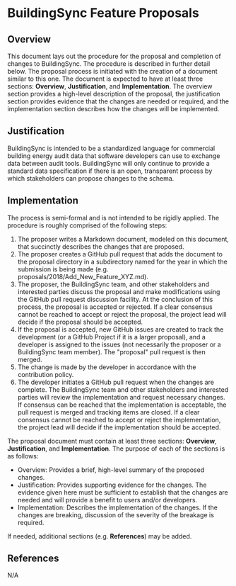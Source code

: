 # BuildingSync Feature Proposals #

## Overview ##
This document lays out the procedure for the proposal and completion of changes to BuildingSync. The procedure is described in further detail below. The proposal process is initiated with the creation of a document similar to this one. The document is expected to have at least three sections: **Overview**, **Justification**, and **Implementation**. The overview section provides a high-level description of the proposal, the justification section provides evidence that the changes are needed or required, and the implementation section describes how the changes will be implemented. 

## Justification ##
BuildingSync is intended to be a standardized language for commercial building energy audit data that software developers can use to exchange data between audit tools. BuildingSync will only continue to provide a standard data specification if there is an open, transparent process by which stakeholders can propose changes to the schema.

## Implementation ##
The process is semi-formal and is not intended to be rigidly applied. The procedure is roughly comprised of the following steps:

  1. The proposer writes a Markdown document, modeled on this document, that succinctly describes the changes that are proposed.
  2. The proposer creates a GitHub pull request that adds the document to the proposal directory in a subdirectory named for the year in which the submission is being made (e.g. proposals/2018/Add_New_Feature_XYZ.md).
  3. The proposer, the BuildingSync team, and other stakeholders and interested parties discuss the proposal and make modifications using the GitHub pull request discussion facility. At the conclusion of this process, the proposal is accepted or rejected. If a clear consensus cannot be reached to accept or reject the proposal, the project lead will decide if the proposal should be accepted.
  4. If the proposal is accepted, new GitHub issues are created to track the development (or a GitHub Project if it is a larger proposal), and a developer is assigned to the issues (not necessarily the proposer or a BuildingSync team member). The "proposal" pull request is then merged.
  5. The change is made by the developer in accordance with the contribution policy.
  6. The developer initiates a GitHub pull request when the changes are complete. The BuildingSync team and other stakeholders and interested parties will review the implementation and request necessary changes. If consensus can be reached that the implementation is acceptable, the pull request is merged and tracking items are closed. If a clear consensus cannot be reached to accept or reject the implementation, the project lead will decide if the implementation should be accepted.

The proposal document must contain at least three sections: **Overview**, **Justification**, and **Implementation**. The purpose of each of the sections is as follows:

  * Overview: Provides a brief, high-level summary of the proposed changes.
  * Justification: Provides supporting evidence for the changes. The evidence given here must be sufficient to establish that the changes are needed and will provide a benefit to users and/or developers.
  * Implementation: Describes the implementation of the changes. If the changes are breaking, discussion of the severity of the breakage is required.

If needed, additional sections (e.g. **References**) may be added.

## References ##
N/A
